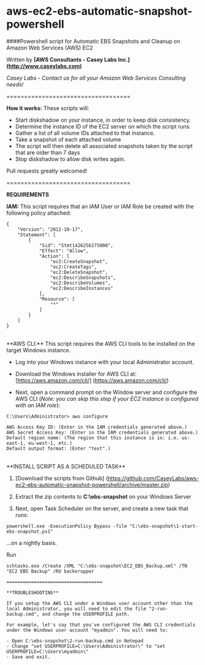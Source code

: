 aws-ec2-ebs-automatic-snapshot-powershell
===================================

####Powershell script for Automatic EBS Snapshots and Cleanup on Amazon Web Services (AWS) EC2

Written by **[AWS Consultants - Casey Labs Inc.] (http://www.caseylabs.com)**

*Casey Labs - Contact us for all your Amazon Web Services Consulting needs!*

===================================

**How it works:**
These scripts will:
- Start diskshadow on your instance, in order to keep disk consistency.
- Determine the instance ID of the EC2 server on which the script runs.
- Gather a list of all volume IDs attached to that instance.
- Take a snapshot of each attached volume
- The script will then delete all associated snapshots taken by the script that are older than 7 days
- Stop diskshadow to allow disk writes again.


Pull requests greatly welcomed!

===================================

**REQUIREMENTS**

**IAM:** This script requires that an IAM User or IAM Role be created with the following policy attached:

```
{
    "Version": "2012-10-17",
    "Statement": [
        {
            "Sid": "Stmt1426256275000",
            "Effect": "Allow",
            "Action": [
                "ec2:CreateSnapshot",
                "ec2:CreateTags",
                "ec2:DeleteSnapshot",
                "ec2:DescribeSnapshots",
                "ec2:DescribeVolumes",
                "ec2:DescribeInstances"
            ],
            "Resource": [
                "*"
            ]
        }
    ]
}
```
<br />
**AWS CLI:** This script requires the AWS CLI tools to be installed on the target Windows instance.  

- Log into your Windows instance with your local Administrator account.

- Download the Windows installer for AWS CLI at: [https://aws.amazon.com/cli/] (https://aws.amazon.com/cli/)

- Next, open a command prompt on the Window server and configure the AWS CLI (_Note: you can skip this step if your EC2 instance is configured with an IAM role_):   

```
C:\Users\Administrator> aws configure

AWS Access Key ID: (Enter in the IAM credentials generated above.)
AWS Secret Access Key: (Enter in the IAM credentials generated above.)
Default region name: (The region that this instance is in: i.e. us-east-1, eu-west-1, etc.)
Default output format: (Enter "text".)
```

<br />
**INSTALL SCRIPT AS A SCHEDULED TASK**

1) [Download the scripts from Github] (https://github.com/CaseyLabs/aws-ec2-ebs-automatic-snapshot-powershell/archive/master.zip)

2) Extract the zip contents to **C:\ebs-snapshot** on your Windows Server

3) Next, open Task Scheduler on the server, and create a new task that runs:
```
powershell.exe -ExecutionPolicy Bypass -file "C:\ebs-snapshot\1-start-ebs-snapshot.ps1"
```
...on a nightly basis.

Run
```
schtasks.exe /Create /XML "C:\ebs-snapshot\EC2_EBS_Backup.xml" /TN "EC2 EBS Backup" /RU backerupper

===================================

**TROUBLESHOOTING**

If you setup the AWS CLI under a Windows user account other than the local Administrator, you will need to edit the file "2-run-backup.cmd", and change the USERPROFILE path.

For example, let's say that you've configured the AWS CLI credentials under the Windows user account "myadmin". You will need to:

- Open C:\ebs-snapshot\2-run-backup.cmd in Notepad
- Change "set USERPROFILE=C:\Users\Administrator\" to "set USERPROFILE=C:\Users\myadmin\"
- Save and exit.
